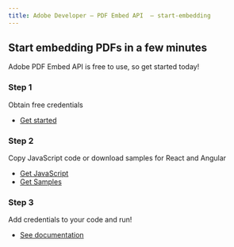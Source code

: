 ```yaml
---
title: Adobe Developer — PDF Embed API  — start-embedding
---
```



<TitleBlock slots="heading, text" theme="light" className="titleBlock-align-left" />

## Start embedding PDFs in a few minutes

Adobe PDF Embed API is free to use, so get started today!

<TextBlock slots="heading, text, buttons" width="33%" theme="light" className="align-left horizontal-align" />

### Step 1

Obtain free credentials

* [Get started](https://acrobatservices.adobe.com/dc-integration-creation-app-cdn/main.html?api=pdf-embed-api)

<TextBlock slots="heading, text, buttons" width="33%" theme="light"  className="align-left horizontal-align" variantsTypePrimary='secondary' variantsTypeSecondary='secondary' variantStyleFill = "outline" variantStyleOutline = "outline" isPrimaryBtn  primaryOutline/>

### Step 2

Copy JavaScript code or download samples for React and Angular

* [Get JavaScript](/document-services/docs/overview/pdf-embed-api/)
* [Get Samples](https://github.com/adobe/pdf-embed-api-samples)

<TextBlock slots="heading, text, buttons" width="33%" theme="light"  className="align-left horizontal-align"/>

### Step 3

Add credentials to your code and run!

* [See documentation](/document-services/docs/overview/pdf-embed-api/)
